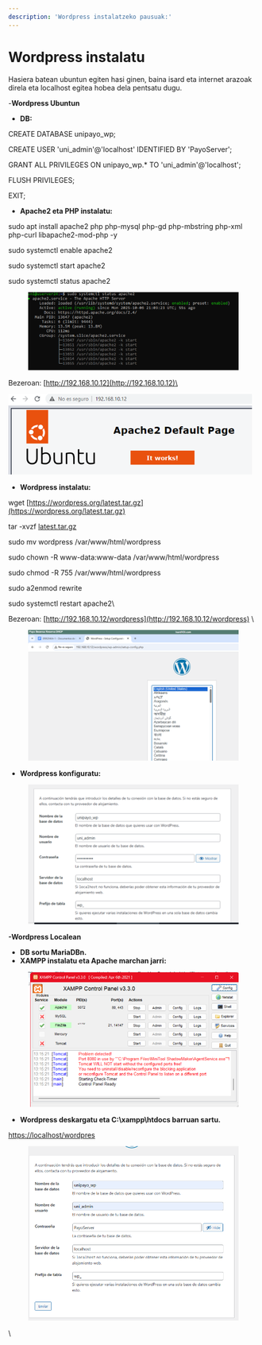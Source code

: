 ```yaml
---
description: 'Wordpress instalatzeko pausuak:'
---
```


# Wordpress instalatu

Hasiera batean ubuntun egiten hasi ginen, baina isard eta internet arazoak direla eta localhost egitea hobea dela pentsatu dugu.

-**Wordpress Ubuntun**

* **DB:**

CREATE DATABASE unipayo\_wp;

CREATE USER 'uni\_admin'@'localhost' IDENTIFIED BY 'PayoServer';

GRANT ALL PRIVILEGES ON unipayo\_wp.\* TO 'uni\_admin'@'localhost';

FLUSH PRIVILEGES;

EXIT;



* **Apache2 eta PHP instalatu:**

sudo apt install apache2 php php-mysql php-gd php-mbstring php-xml php-curl libapache2-mod-php -y

sudo systemctl enable apache2

sudo systemctl start apache2

sudo systemctl status apache2

<figure><img src="../.gitbook/assets/unknown.png" alt=""><figcaption></figcaption></figure>

Bezeroan: [http://192.168.10.12](http://192.168.10.12)\


![](<../.gitbook/assets/unknown (1).png>)



* **Wordpress instalatu:**

wget [https://wordpress.org/latest.tar.gz](https://wordpress.org/latest.tar.gz)

tar -xvzf [latest.tar.gz](http://latest.tar.gz)

sudo mv wordpress /var/www/html/wordpress

sudo chown -R www-data:www-data /var/www/html/wordpress

sudo chmod -R 755 /var/www/html/wordpress

sudo a2enmod rewrite

sudo systemctl restart apache2\


Bezeroan: [http://192.168.10.12/wordpress](http://192.168.10.12/wordpress) \


<figure><img src="../.gitbook/assets/unknown (2).png" alt=""><figcaption></figcaption></figure>



* **Wordpress konfiguratu:**

<figure><img src="../.gitbook/assets/unknown (3).png" alt=""><figcaption></figcaption></figure>



**-Wordpress Localean**

* **DB sortu MariaDBn.**
* **XAMPP instalatu eta Apache marchan jarri:**

<figure><img src="../.gitbook/assets/unknown (4).png" alt=""><figcaption></figcaption></figure>

* **Wordpress deskargatu eta C:\xampp\htdocs barruan sartu.**

[https://localhost/wordpres](https://localhost/wordpres)

<figure><img src="../.gitbook/assets/unknown (5).png" alt=""><figcaption></figcaption></figure>

\
